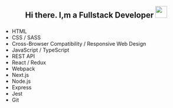 <h2 align="center">Hi there. I,m a Fullstack Developer
<img src="https://github.com/blackcater/blackcater/raw/main/images/Hi.gif" height="32"/></h2>
<h3 align="center"></h3>
<ul>
  <li>HTML</li>
  <li>CSS / SASS</li>
  <li>Cross-Browser Compatibility / Responsive Web Design</li>
  <li>JavaScript / TypeScript</li>
  <li>REST API</li>
  <li>React / Redux</li>
  <li>Webpack</li>
  <li>Next.js</li>
  <li>Node.js</li>
  <li>Express</li>
  <li>Jest</li>
  <li>Git</li>
</ul>
<h2></h2>
